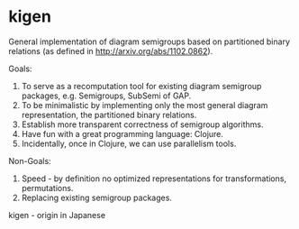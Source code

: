 # kigen
General implementation of diagram semigroups based on partitioned binary relations (as defined in http://arxiv.org/abs/1102.0862).

Goals:

1. To serve as a recomputation tool for existing diagram semigroup packages, e.g. Semigroups, SubSemi of GAP.
2. To be minimalistic by implementing only the most general diagram representation, the partitioned binary relations.
3. Establish more transparent correctness of semigroup algorithms.
4. Have fun with a great programming language: Clojure.
5. Incidentally, once in Clojure, we can use parallelism tools.

Non-Goals:

1. Speed - by definition no optimized representations for transformations, permutations. 
2. Replacing existing  semigroup packages.

kigen - origin in Japanese
